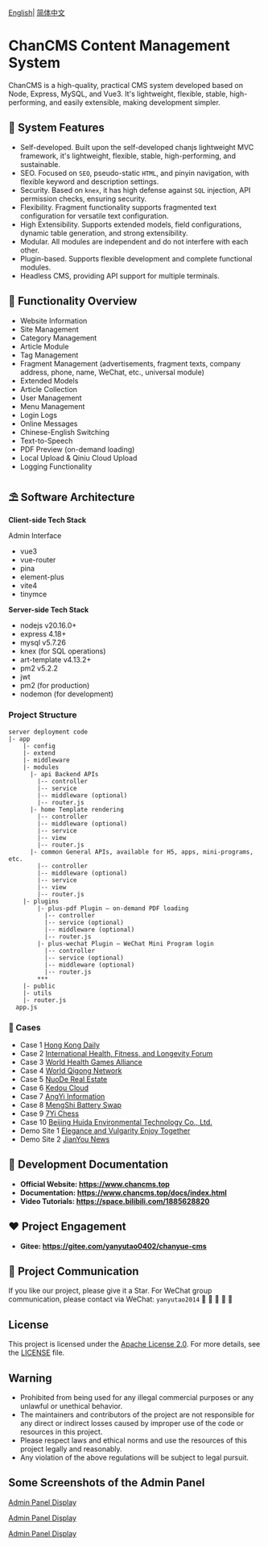 
[English](https://github.com/mingkong2023/ChanCMS/blob/main/README-EN.MD)| [简体中文](https://github.com/mingkong2023/ChanCMS/blob/main/README.MD)

# ChanCMS Content Management System

ChanCMS is a high-quality, practical CMS system developed based on Node, Express, MySQL, and Vue3. It's lightweight, flexible, stable, high-performing, and easily extensible, making development simpler.

## 🌈 System Features

* Self-developed. Built upon the self-developed chanjs lightweight MVC framework, it's lightweight, flexible, stable, high-performing, and sustainable.
* SEO. Focused on `SEO`, pseudo-static `HTML`, and pinyin navigation, with flexible keyword and description settings.
* Security. Based on `knex`, it has high defense against `SQL` injection, API permission checks, ensuring security.
* Flexibility. Fragment functionality supports fragmented text configuration for versatile text configuration.
* High Extensibility. Supports extended models, field configurations, dynamic table generation, and strong extensibility.
* Modular. All modules are independent and do not interfere with each other.
* Plugin-based. Supports flexible development and complete functional modules.
* Headless CMS, providing API support for multiple terminals.

## 🚧 Functionality Overview

* Website Information
* Site Management
* Category Management
* Article Module
* Tag Management
* Fragment Management (advertisements, fragment texts, company address, phone, name, WeChat, etc., universal module)
* Extended Models
* Article Collection
* User Management
* Menu Management
* Login Logs
* Online Messages
* Chinese-English Switching
* Text-to-Speech
* PDF Preview (on-demand loading)
* Local Upload & Qiniu Cloud Upload
* Logging Functionality

## ⛱️ Software Architecture

**Client-side Tech Stack**

Admin Interface

* vue3
* vue-router
* pina
* element-plus
* vite4
* tinymce

**Server-side Tech Stack**

* nodejs v20.16.0+
* express 4.18+
* mysql v5.7.26
* knex (for SQL operations)
* art-template v4.13.2+
* pm2 v5.2.2
* jwt
* pm2 (for production)
* nodemon (for development)

### Project Structure

```
server deployment code
|- app
    |- config
    |- extend 
    |- middleware 
    |- modules
      |- api Backend APIs
        |-- controller
        |-- service
        |-- middleware (optional)
        |-- router.js
      |- home Template rendering
        |-- controller
        |-- middleware (optional)
        |-- service
        |-- view
        |-- router.js
      |- common General APIs, available for H5, apps, mini-programs, etc.
        |-- controller
        |-- middleware (optional)
        |-- service
        |-- view
        |-- router.js
    |- plugins 
        |- plus-pdf Plugin – on-demand PDF loading
          |-- controller
          |-- service (optional)
          |-- middleware (optional)
          |-- router.js
        |- plus-wechat Plugin – WeChat Mini Program login
          |-- controller
          |-- service (optional)
          |-- middleware (optional)
          |-- router.js
        ***
    |- public
    |- utils
    |- router.js
  app.js
  ```

### 🍅 Cases

* Case 1 [Hong Kong Daily](http://www.hongkongdaily.net/)
* Case 2 [International Health, Fitness, and Longevity Forum](http://www.internationjms.cn/)
* Case 3 [World Health Games Alliance](http://www.worldhealthgames.com/)
* Case 4 [World Qigong Network](http://www.shijieqigong.com/)
* Case 5 [NuoDe Real Estate](https://www.nuodefangchan.com/)
* Case 6 [Kedou Cloud](https://kd-yun.top/)
* Case 7 [AngYi Information](http://www.angyi-iot.com/)
* Case 8 [MengShi Battery Swap](http://www.51mshd.com/)
* Case 9 [7Yi Chess](https://doc.7yi.link/)
* Case 10 [Beijing Huida Environmental Technology Co., Ltd.](http://www.huidaep.com/)
* Demo Site 1 [Elegance and Vulgarity Enjoy Together](http://www.cqsmservices.cn/)
* Demo Site 2 [JianYou News](http://118.89.190.101:81/)

## 👵 Development Documentation

* **Official Website: <https://www.chancms.top>**
* **Documentation: <https://www.chancms.top/docs/index.html>**
* **Video Tutorials: <https://space.bilibili.com/1885628820>**

## ❤️ Project Engagement

* **Gitee: <https://gitee.com/yanyutao0402/chanyue-cms>**

## 👴 Project Communication

If you like our project, please give it a Star.
For WeChat group communication, please contact via WeChat: `yanyutao2014` 🧒 👧 👱  🧔 👴

## License

This project is licensed under the [Apache License 2.0](LICENSE). For more details, see the [LICENSE](LICENSE) file.

## Warning

* Prohibited from being used for any illegal commercial purposes or any unlawful or unethical behavior.
* The maintainers and contributors of the project are not responsible for any direct or indirect losses caused by improper use of the code or resources in this project.
* Please respect laws and ethical norms and use the resources of this project legally and reasonably.
* Any violation of the above regulations will be subject to legal pursuit.

## Some Screenshots of the Admin Panel

[Admin Panel Display](https://gitee.com/yanyutao0402/chanyue-cms/raw/master/server/app/public/template/default/img/info.png)

[Admin Panel Display](https://gitee.com/yanyutao0402/chanyue-cms/raw/master/server/app/public/template/default/img/category.png)

[Admin Panel Display](https://gitee.com/yanyutao0402/chanyue-cms/raw/master/server/app/public/template/default/img/article.png)
